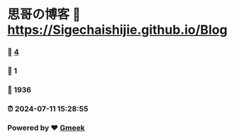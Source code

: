 # 思哥の博客 :link: https://Sigechaishijie.github.io/Blog 
### :page_facing_up: [4](https://Sigechaishijie.github.io/Blog/tag.html) 
### :speech_balloon: 1 
### :hibiscus: 1936 
### :alarm_clock: 2024-07-11 15:28:55 
### Powered by :heart: [Gmeek](https://github.com/Meekdai/Gmeek)
